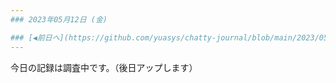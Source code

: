 ```yaml
---
### 2023年05月12日 (金)

### [◀️前日へ](https://github.com/yuasys/chatty-journal/blob/main/2023/05/2023-05-11.md)&emsp;&emsp;&emsp;&emsp;[翌日へ▶️](https://github.com/yuasys/chatty-journal/blob/main/2023/05/2023-05-13.md)
---
```


今日の記録は調査中です。（後日アップします）
